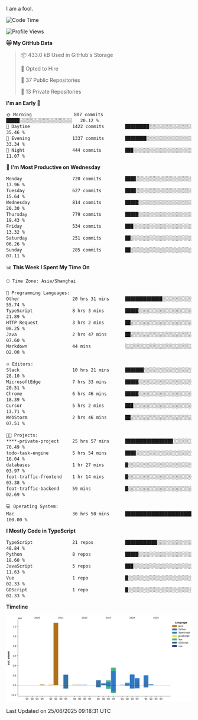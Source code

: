I am a fool.

<!--START_SECTION:waka-->
![Code Time](http://img.shields.io/badge/Code%20Time-3%2C218%20hrs-blue)

![Profile Views](http://img.shields.io/badge/Profile%20Views-0-blue)

**🐱 My GitHub Data** 

> 📦 433.0 kB Used in GitHub's Storage 
 > 
> 💼 Opted to Hire
 > 
> 📜 37 Public Repositories 
 > 
> 🔑 13 Private Repositories 
 > 
**I'm an Early 🐤** 

```text
🌞 Morning                807 commits         █████░░░░░░░░░░░░░░░░░░░░   20.12 % 
🌆 Daytime                1422 commits        █████████░░░░░░░░░░░░░░░░   35.46 % 
🌃 Evening                1337 commits        ████████░░░░░░░░░░░░░░░░░   33.34 % 
🌙 Night                  444 commits         ███░░░░░░░░░░░░░░░░░░░░░░   11.07 % 
```
📅 **I'm Most Productive on Wednesday** 

```text
Monday                   720 commits         ████░░░░░░░░░░░░░░░░░░░░░   17.96 % 
Tuesday                  627 commits         ████░░░░░░░░░░░░░░░░░░░░░   15.64 % 
Wednesday                814 commits         █████░░░░░░░░░░░░░░░░░░░░   20.30 % 
Thursday                 779 commits         █████░░░░░░░░░░░░░░░░░░░░   19.43 % 
Friday                   534 commits         ███░░░░░░░░░░░░░░░░░░░░░░   13.32 % 
Saturday                 251 commits         ██░░░░░░░░░░░░░░░░░░░░░░░   06.26 % 
Sunday                   285 commits         ██░░░░░░░░░░░░░░░░░░░░░░░   07.11 % 
```


📊 **This Week I Spent My Time On** 

```text
🕑︎ Time Zone: Asia/Shanghai

💬 Programming Languages: 
Other                    20 hrs 31 mins      ██████████████░░░░░░░░░░░   55.74 % 
TypeScript               8 hrs 3 mins        █████░░░░░░░░░░░░░░░░░░░░   21.89 % 
HTTP Request             3 hrs 2 mins        ██░░░░░░░░░░░░░░░░░░░░░░░   08.25 % 
Java                     2 hrs 47 mins       ██░░░░░░░░░░░░░░░░░░░░░░░   07.60 % 
Markdown                 44 mins             ░░░░░░░░░░░░░░░░░░░░░░░░░   02.00 % 

🔥 Editors: 
Slack                    10 hrs 21 mins      ███████░░░░░░░░░░░░░░░░░░   28.10 % 
MicrosoftEdge            7 hrs 33 mins       █████░░░░░░░░░░░░░░░░░░░░   20.51 % 
Chrome                   6 hrs 46 mins       █████░░░░░░░░░░░░░░░░░░░░   18.39 % 
Cursor                   5 hrs 2 mins        ███░░░░░░░░░░░░░░░░░░░░░░   13.71 % 
WebStorm                 2 hrs 46 mins       ██░░░░░░░░░░░░░░░░░░░░░░░   07.51 % 

🐱‍💻 Projects: 
****-private-project     25 hrs 57 mins      ██████████████████░░░░░░░   70.49 % 
todo-task-engine         5 hrs 54 mins       ████░░░░░░░░░░░░░░░░░░░░░   16.04 % 
databases                1 hr 27 mins        █░░░░░░░░░░░░░░░░░░░░░░░░   03.97 % 
foot-traffic-frontend    1 hr 14 mins        █░░░░░░░░░░░░░░░░░░░░░░░░   03.38 % 
foot-traffic-backend     59 mins             █░░░░░░░░░░░░░░░░░░░░░░░░   02.69 % 

💻 Operating System: 
Mac                      36 hrs 50 mins      █████████████████████████   100.00 % 
```

**I Mostly Code in TypeScript** 

```text
TypeScript               21 repos            ████████████░░░░░░░░░░░░░   48.84 % 
Python                   8 repos             █████░░░░░░░░░░░░░░░░░░░░   18.60 % 
JavaScript               5 repos             ███░░░░░░░░░░░░░░░░░░░░░░   11.63 % 
Vue                      1 repo              █░░░░░░░░░░░░░░░░░░░░░░░░   02.33 % 
GDScript                 1 repo              █░░░░░░░░░░░░░░░░░░░░░░░░   02.33 % 
```



**Timeline**

![Lines of Code chart](https://raw.githubusercontent.com/VeejaLiu/VeejaLiu/master/assets/bar_graph.png)


 Last Updated on 25/06/2025 09:18:31 UTC
<!--END_SECTION:waka-->
